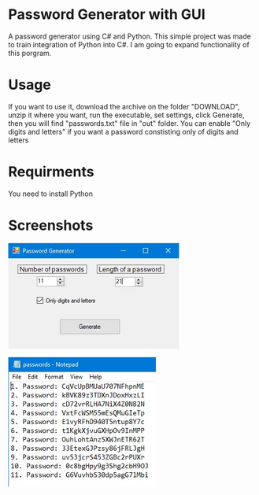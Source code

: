 # Password Generator with GUI
A password generator using C# and Python. This simple project was made to train integration of Python into C#. I am going to expand functionality of this porgram.

# Usage
If you want to use it, download the archive on the folder "DOWNLOAD", unzip it where you want, run the executable, set settings, click Generate, then you will find "passwords.txt" file in "out" folder. You can enable "Only digits and letters" if you want a password constisting only of digits and letters

# Requirments
You need to install Python

# Screenshots
![First](Password-Generator-with-GUI/screenshots/1.jpg)

![Second](Password-Generator-with-GUI/screenshots/2.jpg)
